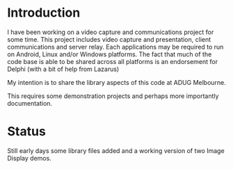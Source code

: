 # Introduction

I have been working on a video capture and communications project for some time. This project includes video capture and presentation, client communications and server relay. Each applications may be required to run on Android, Linux and/or Windows platforms. The fact that much of the code base is able to be shared across all platforms is an endorsement for Delphi (with a bit of help from Lazarus)

My intention is to share the library aspects of this code at ADUG Melbourne.

This requires some demonstration projects and perhaps more importantly documentation.

# Status

Still early days some library files added and a working version of two Image Display demos.